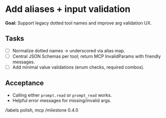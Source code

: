 # Add aliases + input validation

**Goal:** Support legacy dotted tool names and improve arg validation UX.

## Tasks

- [ ] Normalize dotted names → underscored via alias map.
- [ ] Central JSON Schemas per tool; return MCP InvalidParams with friendly messages.
- [ ] Add minimal value validations (enum checks, required combos).

## Acceptance

- Calling either `prompt.read` or `prompt_read` works.
- Helpful error messages for missing/invalid args.

/labels polish, mcp
/milestone 0.4.0
